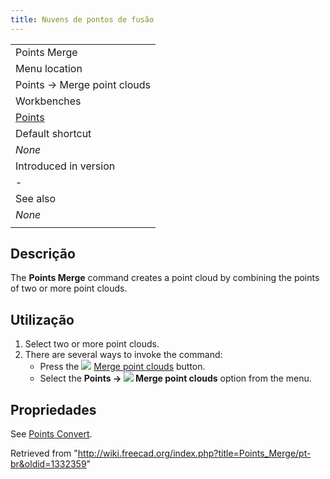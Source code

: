 ```yaml
---
title: Nuvens de pontos de fusão
---
```

|  |
| --- |
| Points Merge |
| Menu location |
| Points → Merge point clouds |
| Workbenches |
| [Points](/Points_Workbench "Points Workbench") |
| Default shortcut |
| *None* |
| Introduced in version |
| - |
| See also |
| *None* |
|  |

## Descrição

The **Points Merge** command creates a point cloud by combining the points of two or more point clouds.

## Utilização

1. Select two or more point clouds.
2. There are several ways to invoke the command:
   * Press the ![](/images/Points_Merge.svg) [Merge point clouds](/Points_Merge "Points Merge") button.
   * Select the **Points → ![](/images/Points_Merge.svg) Merge point clouds** option from the menu.

## Propriedades

See [Points Convert](/Points_Convert "Points Convert").

Retrieved from "<http://wiki.freecad.org/index.php?title=Points_Merge/pt-br&oldid=1332359>"